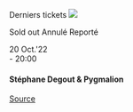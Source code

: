 [](https://www.bozar.be/fr/calendrier/stephane-degout-pygmalion)

Derniers tickets ![](https://www.bozar.be/sites/default/files/styles/small_card_landscape/public/efficy/images/2817819_20221020_stephane_degout_c_jean-baptiste_millot.jpg?h=242cd5c8&itok=SluyyMjp) 

Sold out Annulé Reporté

20 Oct.'22  
\- 20:00

#### Stéphane Degout & Pygmalion

[Source](https://www.bozar.be/fr/search?contentType=event&searchQuery=chen)